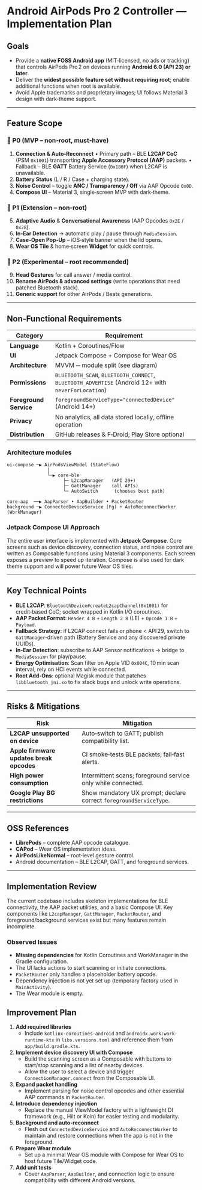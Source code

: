 # Android AirPods Pro 2 Controller — Implementation Plan

## Goals

* Provide a **native FOSS Android app** (MIT‑licensed, no ads or tracking) that controls AirPods Pro 2 on devices running **Android 6.0 (API 23) or later**.
* Deliver the **widest possible feature set without requiring root**; enable additional functions when root is available.
* Avoid Apple trademarks and proprietary images; UI follows Material 3 design with dark‑theme support.

---

## Feature Scope

### 🔹 P0 (MVP – non‑root, must‑have)

1. **Connection & Auto‑Reconnect**
   • Primary path – BLE **L2CAP CoC** (PSM `0x1001`) transporting **Apple Accessory Protocol (AAP)** packets.
   • Fallback – BLE **GATT** Battery Service (`0x180F`) when L2CAP is unavailable.
2. **Battery Status** (L / R / Case + charging state).
3. **Noise Control** – toggle **ANC / Transparency / Off** via AAP Opcode `0x0D`.
4. **Compose UI** – Material 3, single‑screen MVP with dark‑theme.

### 🔹 P1 (Extension – non‑root)

5. **Adaptive Audio** & **Conversational Awareness** (AAP Opcodes `0x2E` / `0x28`).
6. **In‑Ear Detection** → automatic play / pause through `MediaSession`.
7. **Case‑Open Pop‑Up** – iOS‑style banner when the lid opens.
8. **Wear OS Tile** & home‑screen **Widget** for quick controls.

### 🔹 P2 (Experimental – root recommended)

9. **Head Gestures** for call answer / media control.
10. **Rename AirPods & advanced settings** (write operations that need patched Bluetooth stack).
11. **Generic support** for other AirPods / Beats generations.

---

## Non‑Functional Requirements

| Category               | Requirement                                                                                        |
| ---------------------- | -------------------------------------------------------------------------------------------------- |
| **Language**           | Kotlin + Coroutines/Flow                                                                           |
| **UI**                 | Jetpack Compose + Compose for Wear OS                                                              |
| **Architecture**       | MVVM ‑‑ module split (see diagram)                                                                 |
| **Permissions**        | `BLUETOOTH_SCAN`, `BLUETOOTH_CONNECT`, `BLUETOOTH_ADVERTISE` (Android 12+ with `neverForLocation`) |
| **Foreground Service** | `foregroundServiceType="connectedDevice"` (Android 14+)                                            |
| **Privacy**            | No analytics, all data stored locally, offline operation                                           |
| **Distribution**       | GitHub releases & F‑Droid; Play Store optional                                                     |

### Architecture modules

```text
ui-compose ─▶ AirPodsViewModel (StateFlow)
               │
               └─▶ core-ble
                     ├─ L2capManager   (API 29+)
                     ├─ GattManager    (all APIs)
                     └─ AutoSwitch      (chooses best path)

core-aap  ──▶ AapParser • AapBuilder • PacketRouter
background ─▶ ConnectedDeviceService (Fg) + AutoReconnectWorker (WorkManager)
```

### Jetpack Compose UI Approach

The entire user interface is implemented with **Jetpack Compose**. Core screens
such as device discovery, connection status, and noise control are written as
Composable functions using Material 3 components. Each screen exposes a preview
to speed up iteration. Compose is also used for dark theme support and will
power future Wear OS tiles.

---

## Key Technical Points

* **BLE L2CAP**: `BluetoothDevice#createL2capChannel(0x1001)` for credit‑based CoC; socket wrapped in Kotlin I/O coroutines.
* **AAP Packet Format**: `Header 4 B` + `Length 2 B` (LE) + `Opcode 1 B` + `Payload`.
* **Fallback Strategy**: if L2CAP connect fails or phone < API 29, switch to `GattManager`‑driven path (Battery Service and any discovered private UUIDs).
* **In‑Ear Detection**: subscribe to AAP Sensor notifications → bridge to `MediaSession` for play/pause.
* **Energy Optimisation**: Scan filter on Apple VID `0x004C`, 10 min scan interval, rely on HCI events while connected.
* **Root Add‑Ons**: optional Magisk module that patches `libbluetooth_jni.so` to fix stack bugs and unlock write operations.

---

## Risks & Mitigations

| Risk                                     | Mitigation                                                         |
| ---------------------------------------- | ------------------------------------------------------------------ |
| **L2CAP unsupported on device**          | Auto‑switch to GATT; publish compatibility list.                   |
| **Apple firmware updates break opcodes** | CI smoke‑tests BLE packets; fail‑fast alerts.                      |
| **High power consumption**               | Intermittent scans; foreground service only while connected.       |
| **Google Play BG restrictions**          | Show mandatory UX prompt; declare correct `foregroundServiceType`. |

---

## OSS References

* **LibrePods** – complete AAP opcode catalogue.
* **CAPod** – Wear OS implementation ideas.
* **AirPodsLikeNormal** – root‑level gesture control.
* Android documentation – BLE L2CAP, GATT, and foreground services.

---

## Implementation Review

The current codebase includes skeleton implementations for BLE connectivity, the AAP packet utilities, and a basic Compose UI. Key components like `L2capManager`, `GattManager`, `PacketRouter`, and foreground/background services exist but many features remain incomplete.

### Observed Issues

- **Missing dependencies** for Kotlin Coroutines and WorkManager in the Gradle configuration.
- The UI lacks actions to start scanning or initiate connections.
- `PacketRouter` only handles a placeholder battery opcode.
- Dependency injection is not yet set up (temporary factory used in `MainActivity`).
- The Wear module is empty.

## Improvement Plan

1. **Add required libraries**
   - Include `kotlinx-coroutines-android` and `androidx.work:work-runtime-ktx` in `libs.versions.toml` and reference them from `app/build.gradle.kts`.
2. **Implement device discovery UI with Compose**
   - Build the scanning screen as a Composable with buttons to start/stop scanning and a list of nearby devices.
   - Allow the user to select a device and trigger `ConnectionManager.connect` from the Composable UI.
3. **Expand packet handling**
   - Implement parsing for noise control opcodes and other essential AAP commands in `PacketRouter`.
4. **Introduce dependency injection**
   - Replace the manual ViewModel factory with a lightweight DI framework (e.g., Hilt or Koin) for easier testing and modularity.
5. **Background and auto-reconnect**
   - Flesh out `ConnectedDeviceService` and `AutoReconnectWorker` to maintain and restore connections when the app is not in the foreground.
6. **Prepare Wear module**
   - Set up a minimal Wear OS module with Compose for Wear OS to host future Tile/Widget code.
7. **Add unit tests**
   - Cover `AapParser`, `AapBuilder`, and connection logic to ensure compatibility with different Android versions.

